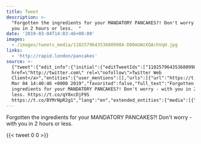 ```yaml
---
title: Tweet
description: >-
  "Forgotten the ingredients for your MANDATORY PANCAKES?! Don't worry - with
  you in 2 hours or less.  "
date: '2019-03-04T14:03:46+00:00'
images:
  - /images/tweets_media/1102579643536809984-D00mUWzXQAchVqH.jpg
links:
  - 'http://rapid.london/pancakes'
source: >-
  {"tweet":{"edit_info":{"initial":{"editTweetIds":["1102579643536809984"],"editableUntil":"2019-03-04T15:40:46.615Z","editsRemaining":"5","isEditEligible":true}},"retweeted":false,"source":"<a
  href=\"http://twitter.com\" rel=\"nofollow\">Twitter Web
  Client</a>","entities":{"user_mentions":[],"urls":[{"url":"https://t.co/qY8xcDjF9S","expanded_url":"http://rapid.london/pancakes","display_url":"rapid.london/pancakes","indices":["99","122"]}],"symbols":[],"media":[{"expanded_url":"https://twitter.com/toychicken/status/1102579643536809984/photo/1","indices":["123","146"],"url":"https://t.co/BYMrNpR2g1","media_url":"http://pbs.twimg.com/tweet_video_thumb/D00mUWzXQAchVqH.jpg","id_str":"1102579614935891975","id":"1102579614935891975","media_url_https":"https://pbs.twimg.com/tweet_video_thumb/D00mUWzXQAchVqH.jpg","sizes":{"thumb":{"w":"150","h":"150","resize":"crop"},"small":{"w":"480","h":"360","resize":"fit"},"medium":{"w":"480","h":"360","resize":"fit"},"large":{"w":"480","h":"360","resize":"fit"}},"type":"photo","display_url":"pic.twitter.com/BYMrNpR2g1"}],"hashtags":[]},"display_text_range":["0","146"],"favorite_count":"0","id_str":"1102579643536809984","truncated":false,"retweet_count":"0","id":"1102579643536809984","possibly_sensitive":false,"created_at":"Mon
  Mar 04 14:40:46 +0000 2019","favorited":false,"full_text":"Forgotten the
  ingredients for your MANDATORY PANCAKES?! Don't worry - with you in 2 hours or
  less. https://t.co/qY8xcDjF9S
  https://t.co/BYMrNpR2g1","lang":"en","extended_entities":{"media":[{"expanded_url":"https://twitter.com/toychicken/status/1102579643536809984/photo/1","indices":["123","146"],"url":"https://t.co/BYMrNpR2g1","media_url":"http://pbs.twimg.com/tweet_video_thumb/D00mUWzXQAchVqH.jpg","id_str":"1102579614935891975","video_info":{"aspect_ratio":["4","3"],"variants":[{"bitrate":"0","content_type":"video/mp4","url":"https://video.twimg.com/tweet_video/D00mUWzXQAchVqH.mp4"}]},"id":"1102579614935891975","media_url_https":"https://pbs.twimg.com/tweet_video_thumb/D00mUWzXQAchVqH.jpg","sizes":{"thumb":{"w":"150","h":"150","resize":"crop"},"small":{"w":"480","h":"360","resize":"fit"},"medium":{"w":"480","h":"360","resize":"fit"},"large":{"w":"480","h":"360","resize":"fit"}},"type":"animated_gif","display_url":"pic.twitter.com/BYMrNpR2g1"}]}}}
---
```

Forgotten the ingredients for your MANDATORY PANCAKES?! Don't worry - with you in 2 hours or less.  
    
{{< tweet 0 0 >}}
    
